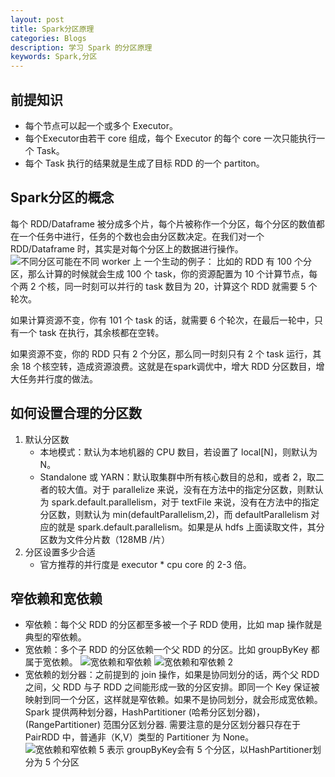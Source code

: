```yaml
---
layout: post
title: Spark分区原理
categories: Blogs
description: 学习 Spark 的分区原理
keywords: Spark,分区
---
```


## 前提知识

- 每个节点可以起一个或多个 Executor。
- 每个Executor由若干 core 组成，每个 Executor 的每个 core 一次只能执行一个 Task。
- 每个 Task 执行的结果就是生成了目标 RDD 的一个 partiton。

## Spark分区的概念

每个 RDD/Dataframe 被分成多个片，每个片被称作一个分区，每个分区的数值都在一个任务中进行，任务的个数也会由分区数决定。在我们对一个 RDD/Dataframe 时，其实是对每个分区上的数据进行操作。
![不同分区可能在不同 worker 上](/images/posts/knowledge/spark-partition/spark-partition.png)
一个生动的例子： 比如的 RDD 有 100 个分区，那么计算的时候就会生成 100 个 task，你的资源配置为 10 个计算节点，每个两 2 个核，同一时刻可以并行的 task 数目为 20，计算这个 RDD 就需要 5 个轮次。

如果计算资源不变，你有 101 个 task 的话，就需要 6 个轮次，在最后一轮中，只有一个 task 在执行，其余核都在空转。

如果资源不变，你的 RDD 只有 2 个分区，那么同一时刻只有 2 个 task 运行，其余 18 个核空转，造成资源浪费。这就是在spark调优中，增大 RDD 分区数目，增大任务并行度的做法。

## 如何设置合理的分区数

1. 默认分区数
    - 本地模式：默认为本地机器的 CPU 数目，若设置了 local[N]，则默认为 N。
    - Standalone 或 YARN：默认取集群中所有核心数目的总和，或者 2，取二者的较大值。对于 parallelize 来说，没有在方法中的指定分区数，则默认为 spark.default.parallelism，对于 textFile 来说，没有在方法中的指定分区数，则默认为 min(defaultParallelism,2)，而 defaultParallelism 对应的就是 spark.default.parallelism。如果是从 hdfs 上面读取文件，其分区数为文件分片数（128MB /片）
2. 分区设置多少合适
    - 官方推荐的并行度是 executor * cpu core 的 2-3 倍。

## 窄依赖和宽依赖

- 窄依赖：每个父 RDD 的分区都至多被一个子 RDD 使用，比如 map 操作就是典型的窄依赖。
- 宽依赖：多个子 RDD 的分区依赖一个父 RDD 的分区。比如 groupByKey 都属于宽依赖。
![宽依赖和窄依赖](/images/posts/knowledge/spark-partition/wideandnarrow1.png)
![宽依赖和窄依赖 2](/images/posts/knowledge/spark-partition/wideandnarrow2.png)
- 宽依赖的划分器：之前提到的 join 操作，如果是协同划分的话，两个父 RDD 之间，父 RDD 与子 RDD 之间能形成一致的分区安排。即同一个 Key 保证被映射到同一个分区，这样就是窄依赖。如果不是协同划分，就会形成宽依赖。Spark 提供两种划分器，HashPartitioner (哈希分区划分器)，(RangePartitioner) 范围分区划分器. 需要注意的是分区划分器只存在于 PairRDD 中，普通非（K,V）类型的 Partitioner 为 None。
![宽依赖和窄依赖](/images/posts/knowledge/spark-partition/20190108091331983.png)
5 表示 groupByKey会有 5 个分区，以HashPartitioner划分为 5 个分区
